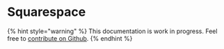 # Squarespace

{% hint style="warning" %}
This documentation is work in progress. Feel free to [contribute on Github](https://github.com/surjithctly/web3forms-docs).
{% endhint %}

